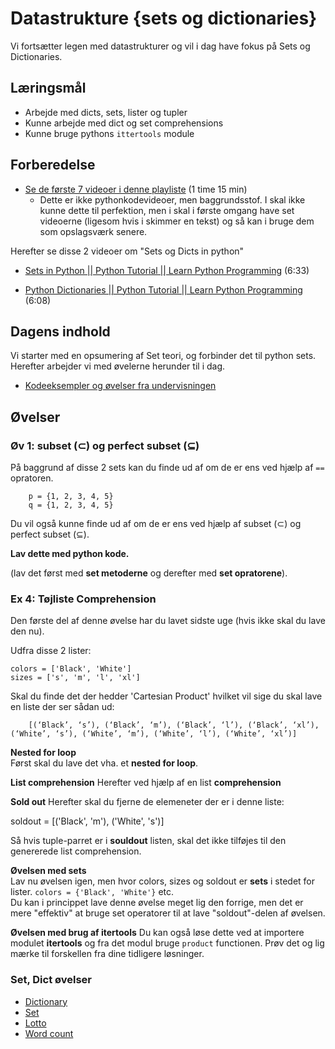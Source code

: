 # Datastrukture \{sets og dictionaries\}

Vi fortsætter legen med datastrukturer og vil i dag have fokus på Sets og Dictionaries.

## Læringsmål
     
- Arbejde med dicts, sets, lister og tupler
- Kunne arbejde med dict og set comprehensions
- Kunne bruge pythons `ittertools` module

## Forberedelse

* [Se de første 7 videoer i denne playliste](https://youtube.com/playlist?list=PLDDGPdw7e6Ag1EIznZ-m-qXu4XX3A0cIz&si=ZvB5iD6OeP284C5-) (1 time 15 min)
    * Dette er ikke pythonkodevideoer, men baggrundsstof. I skal ikke kunne dette til perfektion, men i skal i første omgang have set videoerne (ligesom hvis i skimmer en tekst) og så kan i bruge dem som opslagsværk senere.

Herefter se disse 2 videoer om "Sets og Dicts in python"

* [Sets in Python || Python Tutorial || Learn Python Programming](https://www.youtube.com/watch?v=sBvaPopWOmQ&list=PLi01XoE8jYohWFPpC17Z-wWhPOSuh8Er-&index=13) (6:33)

<!--
Til sidst skal du gennemgå sektion 5.1, 5.2 og 5.3 om set teori og python i det følgende

* [Discrete Math - GeoigiaSet Theory](https://ggc-discrete-math.github.io/set_theory.html)
-->
* [Python Dictionaries || Python Tutorial || Learn Python Programming](https://www.youtube.com/watch?v=XCcpzWs-CI4&list=PLi01XoE8jYohWFPpC17Z-wWhPOSuh8Er-&index=15) (6:08)

## Dagens indhold

Vi starter med en opsumering af Set teori, og forbinder det til python sets.    
Herefter arbejder vi med øvelerne herunder til i dag.

* [Kodeeksempler og øvelser fra undervisningen](kode_fra_undervisningen.ipynb)


<!--
## Materialer
* [Efficient Use of Python Data Structures](https://blog.appsignal.com/2025/05/28/ways-to-optimize-your-code-in-python.html#efficient-use-of-python-data-structures) (læs kun afsnittet, ikke hele artiklen)
* [Utilize List Comprehensions and Generator Expressions](https://blog.appsignal.com/2025/05/28/ways-to-optimize-your-code-in-python.html#utilize-list-comprehensions-and-generator-expressions) (læs kun afsnittet, ikke hele artiklen)
* [Leveraging Built-in Functions and Libraries](https://blog.appsignal.com/2025/05/28/ways-to-optimize-your-code-in-python.html#leveraging-built-in-functions-and-libraries) (læs kun afsnittet, ikke hele artiklen)
-->

## Øvelser

### Øv 1: subset ($\subset$) og perfect subset ($\subseteq$)

På baggrund af disse 2 sets kan du finde ud af om de er ens ved hjælp af `==` opratoren.

````
    p = {1, 2, 3, 4, 5}
    q = {1, 2, 3, 4, 5}

````
Du vil også kunne finde ud af om de er ens ved hjælp af subset ($\subset$) og perfect subset ($\subseteq$). 

**Lav dette med python kode.**

(lav det først med **set metoderne** og derefter med **set opratorene**).

### Ex 4: Tøjliste Comprehension
Den første del af denne øvelse har du lavet sidste uge (hvis ikke skal du lave den nu).

Udfra disse 2 lister:

````
colors = ['Black', 'White']
sizes = ['s', 'm', 'l', 'xl']
````
Skal du finde det der hedder 'Cartesian Product' hvilket vil sige du skal lave en liste der ser sådan ud:

```
    [(‘Black’, ‘s’), (‘Black’, ‘m’), (‘Black’, ‘l’), (‘Black’, ‘xl’), (‘White’, ‘s’), (‘White’, ‘m’), (‘White’, ‘l’), (‘White’, ‘xl’)]
```
**Nested for loop**    
Først skal du lave det vha. et **nested for loop**.

**List comprehension**
Herefter ved hjælp af en list **comprehension**

**Sold out**
Herefter skal du fjerne de elemeneter der er i denne liste:

soldout = [('Black', 'm'), ('White', 's')]

Så hvis tuple-parret er i **souldout** listen, skal det ikke tilføjes til den genererede list comprehension.

**Øvelsen med sets**    
Lav nu øvelsen igen, men hvor colors, sizes og soldout er **sets** i stedet for lister. `colors = {'Black', 'White'}` etc.    
Du kan i princippet lave denne øvelse meget lig den forrige, men det er mere "effektiv" at bruge set operatorer til at lave "soldout"-delen af øvelsen.

**Øvelsen med brug af itertools**
Du kan også løse dette ved at importere modulet **itertools** og fra det modul bruge `product` functionen.
Prøv det og lig mærke til forskellen fra dine tidligere løsninger. 

### Set, Dict øvelser

* [Dictionary](exercises/dict.ipynb)
* [Set](exercises/set.ipynb)
* [Lotto](exercises/lotto.ipynb)
* [Word count](https://github.com/python-elective-kea/fall2020/tree/master/sphinx/source/exercises/dict_exercises/count_words_in_file)

<!--
#### quizes
* [Lists and Tuples Quiz](https://realpython.com/quizzes/python-lists-tuples/)
* ["while" Loops Quiz](https://realpython.com/quizzes/python-while-loop/)
-->